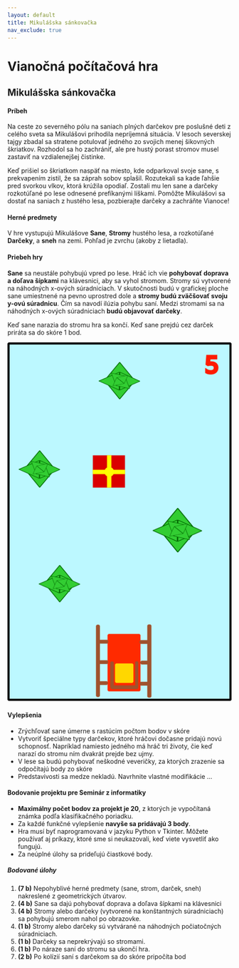 ```yaml
---
layout: default
title: Mikulášska sánkovačka
nav_exclude: true
---
```



# Vianočná počítačová hra


## Mikulášska sánkovačka

#### Príbeh 

Na ceste zo severného pólu na saniach plných darčekov pre poslušné deti z celého sveta sa Mikulášovi prihodila nepríjemná situácia. V lesoch severskej tajgy zbadal sa stratene potulovať jedného zo svojich menej šikovných škriatkov. Rozhodol sa ho zachrániť, ale pre hustý porast stromov musel zastaviť na vzdialenejšej čistinke. 

Keď prišiel so škriatkom naspäť na miesto, kde odparkoval svoje sane, s prekvapením zistil, že sa záprah sobov splašil. Rozutekali sa kade ľahšie pred svorkou vlkov, ktorá krúžila opodiaľ. Zostali mu len sane a darčeky rozkotúľané po lese odnesené prefíkanými líškami. Pomôžte Mikulášovi sa dostať na saniach z hustého lesa, pozbierajte darčeky a zachráňte Vianoce!

#### Herné predmety

V hre vystupujú Mikulášove **Sane**, **Stromy** hustého lesa, a rozkotúľané **Darčeky**, a **sneh** na zemi. Pohľad je zvrchu (akoby z lietadla).



#### Priebeh hry

**Sane** sa neustále pohybujú vpred po lese. Hráč ich vie **pohybovať doprava a doľava šípkami** na klávesnici, aby sa vyhol stromom. Stromy sú vytvorené na náhodných x-ových súradniciach. V skutočnosti budú v grafickej ploche sane umiestnené na pevno uprostred dole a **stromy budú zväčšovať svoju y-ovú súradnicu**. Čím sa navodí ilúzia pohybu saní. Medzi stromami sa na náhodných x-ových súradniciach **budú objavovať darčeky**.

Keď sane narazia do stromu hra sa končí. Keď sane prejdú cez darček priráta sa do skóre 1 bod.


![SantaGame](/assets/santa-game.png)



#### Vylepšenia

- Zrýchľovať sane úmerne s rastúcim počtom bodov v skóre
- Vytvoriť špeciálne typy darčekov, ktoré hráčovi dočasne pridajú novú schopnosť. Napríklad namiesto jedného má hráč tri životy, čie keď narazí do stromu ním dvakrát prejde bez ujmy.
- V lese sa budú pohybovať neškodné veveričky, za ktorých zrazenie sa odpočítajú body zo skóre
- Predstavivosti sa medze nekladú. Navrhnite vlastné modifikácie ...



#### Bodovanie projektu pre Seminár z informatiky

- **Maximálny počet bodov za projekt je 20**, z ktorých je vypočítaná známka podľa klasifikačného poriadku.
- Za každé funkčné vylepšenie **navyše sa pridávajú 3 body**.
- Hra musí byť naprogramovaná v jazyku Python v Tkinter. Môžete používať aj príkazy, ktoré sme si neukazovali, keď viete vysvetliť ako fungujú.
- Za neúplné úlohy sa prideľujú čiastkové body. 

##### Bodované úlohy  

1. **(7 b)** Nepohyblivé herné predmety (sane, strom, darček, sneh) nakreslené z geometrických útvarov. 
2. **(4 b)** Sane sa dajú pohybovať doprava a doľava šípkami na klávesnici
3. **(4 b)** Stromy alebo darčeky (vytvorené na konštantných súradniciach) sa pohybujú smerom nahol po obrazovke.
4. **(1 b)** Stromy alebo darčeky sú vytvárané na náhodných počiatočných súradniciach.
5. **(1 b)** Darčeky sa neprekrývajú so stromami.
6. **(1 b)** Po náraze saní do stromu sa ukončí hra.
7. **(2 b)** Po kolízií saní s darčekom sa do skóre pripočíta bod





